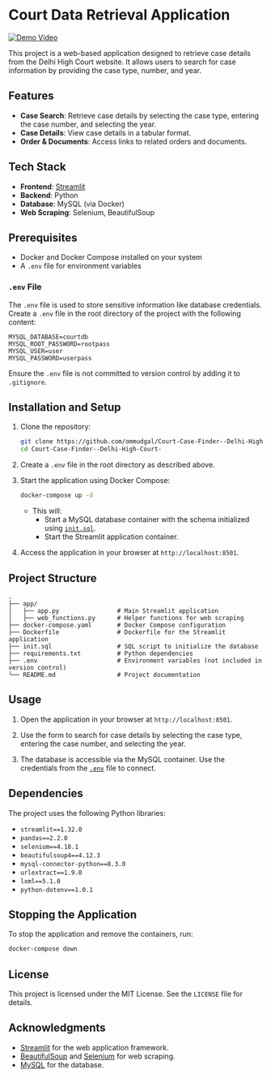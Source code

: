 # Court Data Retrieval Application

[![Demo Video]()](https://youtu.be/2dZQK1cRBxo)

This project is a web-based application designed to retrieve case details from the Delhi High Court website. It allows users to search for case information by providing the case type, number, and year.

## Features

- **Case Search**: Retrieve case details by selecting the case type, entering the case number, and selecting the year.
- **Case Details**: View case details in a tabular format.
- **Order & Documents**: Access links to related orders and documents.

## Tech Stack

- **Frontend**: [Streamlit](https://streamlit.io/)
- **Backend**: Python
- **Database**: MySQL (via Docker)
- **Web Scraping**: Selenium, BeautifulSoup

## Prerequisites

- Docker and Docker Compose installed on your system
- A `.env` file for environment variables

### `.env` File

The `.env` file is used to store sensitive information like database credentials. Create a `.env` file in the root directory of the project with the following content:

```env
MYSQL_DATABASE=courtdb
MYSQL_ROOT_PASSWORD=rootpass
MYSQL_USER=user
MYSQL_PASSWORD=userpass
```

Ensure the `.env` file is not committed to version control by adding it to `.gitignore`.

## Installation and Setup

1. Clone the repository:
   ```bash
   git clone https://github.com/ommudgal/Court-Case-Finder--Delhi-High-Court-
   cd Court-Case-Finder--Delhi-High-Court-
   ```

2. Create a `.env` file in the root directory as described above.

3. Start the application using Docker Compose:
   ```bash
   docker-compose up -d
   ```

   - This will:
     - Start a MySQL database container with the schema initialized using [`init.sql`](init.sql ).
     - Start the Streamlit application container.

4. Access the application in your browser at `http://localhost:8501`.

## Project Structure

```
.
├── app/
│   ├── app.py                # Main Streamlit application
│   ├── web_functions.py      # Helper functions for web scraping
├── docker-compose.yaml       # Docker Compose configuration
├── Dockerfile                # Dockerfile for the Streamlit application
├── init.sql                  # SQL script to initialize the database
├── requirements.txt          # Python dependencies
├── .env                      # Environment variables (not included in version control)
└── README.md                 # Project documentation
```

## Usage

1. Open the application in your browser at `http://localhost:8501`.

2. Use the form to search for case details by selecting the case type, entering the case number, and selecting the year.

3. The database is accessible via the MySQL container. Use the credentials from the [`.env`](.env ) file to connect.

## Dependencies

The project uses the following Python libraries:

- `streamlit==1.32.0`
- `pandas==2.2.0`
- `selenium==4.18.1`
- `beautifulsoup4==4.12.3`
- `mysql-connector-python==8.3.0`
- `urlextract==1.9.0`
- `lxml==5.1.0`
- `python-dotenv==1.0.1`

## Stopping the Application

To stop the application and remove the containers, run:
```bash
docker-compose down
```

## License

This project is licensed under the MIT License. See the `LICENSE` file for details.

## Acknowledgments

- [Streamlit](https://streamlit.io/) for the web application framework.
- [BeautifulSoup](https://www.crummy.com/software/BeautifulSoup/) and [Selenium](https://www.selenium.dev/) for web scraping.
- [MySQL](https://www.mysql.com/) for the database.

